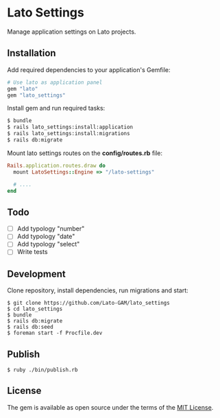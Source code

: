 # Lato Settings
Manage application settings on Lato projects.

## Installation
Add required dependencies to your application's Gemfile:

```ruby
# Use lato as application panel
gem "lato"
gem "lato_settings"
```

Install gem and run required tasks:

```bash
$ bundle
$ rails lato_settings:install:application
$ rails lato_settings:install:migrations
$ rails db:migrate
```

Mount lato settings routes on the **config/routes.rb** file:

```ruby
Rails.application.routes.draw do
  mount LatoSettings::Engine => "/lato-settings"

  # ....
end
```

## Todo

- [ ] Add typology "number"
- [ ] Add typology "date"
- [ ] Add typology "select"
- [ ] Write tests

## Development

Clone repository, install dependencies, run migrations and start:

```shell
$ git clone https://github.com/Lato-GAM/lato_settings
$ cd lato_settings
$ bundle
$ rails db:migrate
$ rails db:seed
$ foreman start -f Procfile.dev
```

## Publish

```shell
$ ruby ./bin/publish.rb
```

## License
The gem is available as open source under the terms of the [MIT License](https://opensource.org/licenses/MIT).

